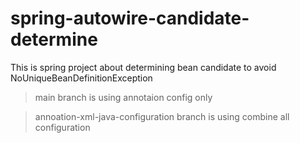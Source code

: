 # spring-autowire-candidate-determine
This is spring project about determining bean candidate to avoid NoUniqueBeanDefinitionException

> main branch is using annotaion config only 

> annoation-xml-java-configuration branch is using combine all configuration 
